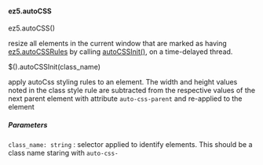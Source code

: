 #### ez5.autoCSS

ez5.autoCSS()

resize all elements in the current window that are marked as having
[ez5.autoCSSRules](../...md#autoCSSRules) by calling
[autoCSSInit()](#autoCSSInit), on a time-delayed thread.

\$().autoCSSInit(class\_name)

apply autoCss styling rules to an element. The width and height values
noted in the class style rule are subtracted from the respective values
of the next parent element with attribute `auto-css-parent` and
re-applied to the element

##### Parameters

 `class_name: string`
:   selector applied to identify elements. This should be a class name
    staring with `auto-css-`

